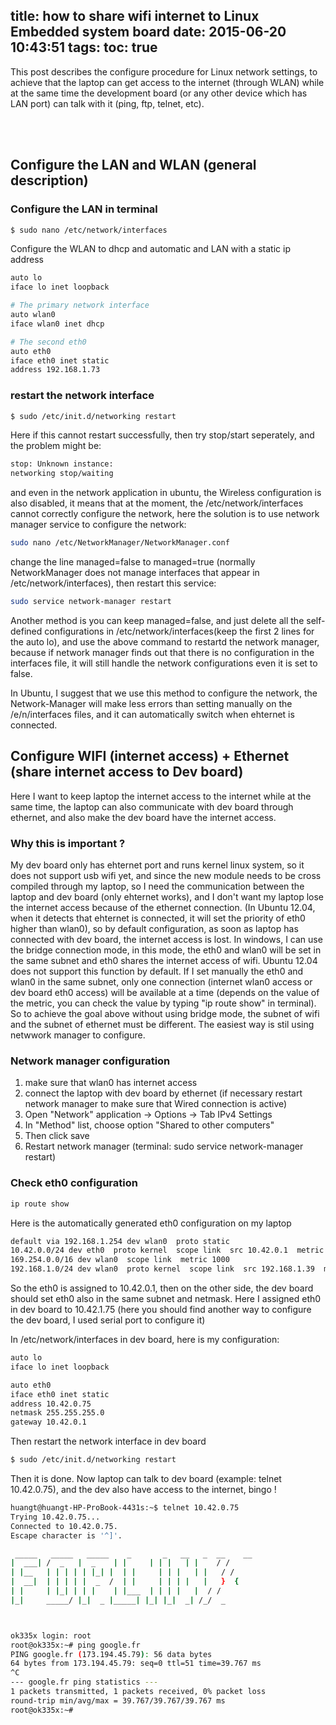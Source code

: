 title: how to share wifi internet to Linux Embedded system board
date: 2015-06-20 10:43:51
tags:
toc: true
---


This post describes the configure procedure for Linux network settings, to achieve that the laptop can get access to the internet (through WLAN) while at the same time the development board (or any other device which has LAN port) can talk with it (ping, ftp, telnet, etc).

<br><br>

## Configure the LAN and WLAN (general description)
### Configure the LAN in terminal
``` bash
$ sudo nano /etc/network/interfaces
```
Configure the WLAN to dhcp and automatic and LAN with a static ip address

``` bash
auto lo
iface lo inet loopback

# The primary network interface
auto wlan0
iface wlan0 inet dhcp

# The second eth0
auto eth0
iface eth0 inet static
address 192.168.1.73

```
### restart the network interface
``` bash
$ sudo /etc/init.d/networking restart
```
Here if this cannot restart successfully, then try stop/start seperately, and the problem might be:
``` bash
stop: Unknown instance:
networking stop/waiting
```
and even in the network application in ubuntu, the Wireless configuration is also disabled, it means that at the moment, the /etc/network/interfaces cannot correctly configure the network, here the solution is to use network manager service to configure the network:
``` bash
sudo nano /etc/NetworkManager/NetworkManager.conf
```
change the line managed=false to managed=true (normally NetworkManager does not manage interfaces that appear in /etc/network/interfaces), then restart this service:
``` bash
sudo service network-manager restart
```
Another method is you can keep managed=false, and just delete all the self-defined configurations in /etc/network/interfaces(keep the first 2 lines for the auto lo), and use the above command to restartd the network manager, because if network manager finds out that there is no configuration in the interfaces file, it will still handle the network configurations even it is set to false.

In Ubuntu, I suggest that we use this method to configure the network, the Network-Manager will make less errors than setting manually on the /e/n/interfaces files, and it can automatically switch when ehternet is connected.

## Configure WIFI (internet access) + Ethernet (share internet access to Dev board)

Here I want to keep laptop the internet access to the internet while at the same time, the laptop can also communicate with dev board through ethernet, and also make the dev board have the internet access.

### Why this is important ?

My dev board only has ehternet port and runs kernel linux system, so it does not support usb wifi yet, and since the new module needs to be cross compiled through my laptop, so I need the communication between the laptop and dev board (only ehternet works), and I don't want my laptop lose the internet access because of the ethernet connection. (In Ubuntu 12.04, when it detects that ehternet is connected, it will set the priority of eth0 higher than wlan0), so by default configuration, as soon as laptop has connected with dev board, the internet access is lost.
In windows, I can use the bridge connection mode, in this mode, the eth0 and wlan0 will be set in the same subnet and eth0 shares the internet access of wifi. Ubuntu 12.04 does not support this function by default. If I set manually the eth0 and wlan0 in the same subnet, only one connection (internet wlan0 access or dev board eth0 access) will be available at a time (depends on the value of the metric, you can check the value by typing "ip route show" in terminal).
So to achieve the goal above without using bridge mode, the subnet of wifi and the subnet of ethernet must be different. The easiest way is stil using netwwork manager to configure. 

### Network manager configuration
1. make sure that wlan0 has internet access
2. connect the laptop with dev board by ethernet (if necessary restart network manager to make sure that Wired connection is active)
2. Open "Network" application -> Options -> Tab IPv4 Settings
3. In "Method" list, choose option "Shared to other computers"
4. Then click save
5. Restart network manager (terminal: sudo service network-manager restart)

### Check eth0 configuration
``` bash
ip route show
```
Here is the automatically generated eth0 configuration on my laptop

``` bash
default via 192.168.1.254 dev wlan0  proto static 
10.42.0.0/24 dev eth0  proto kernel  scope link  src 10.42.0.1  metric 1 
169.254.0.0/16 dev wlan0  scope link  metric 1000 
192.168.1.0/24 dev wlan0  proto kernel  scope link  src 192.168.1.39  metric 2 
```

So the eth0 is assigned to 10.42.0.1, then on the other side, the dev board should set eth0 also in the same subnet and netmask. Here I assigned eth0 in dev board to 10.42.1.75 (here you should find another way to configure the dev board, I used serial port to configure it)

In /etc/network/interfaces in dev board, here is my configuration:

``` bash
auto lo
iface lo inet loopback

auto eth0
iface eth0 inet static
address 10.42.0.75
netmask 255.255.255.0
gateway 10.42.0.1
```

Then restart the network interface in dev board
``` bash
$ sudo /etc/init.d/networking restart
```

Then it is done. Now laptop can talk to dev board (example: telnet 10.42.0.75), and the dev also have access to the internet, bingo !


``` bash
huangt@huangt-HP-ProBook-4431s:~$ telnet 10.42.0.75
Trying 10.42.0.75...
Connected to 10.42.0.75.
Escape character is '^]'.

 _____   _____   _____    _       _   __   _  __    __ 
|  ___| /  _   |  _    | |     | | |   | |    / / 
| |__   | | | | | |_| |  | |     | | |   | |   / /  
|  __|  | | | | |  _  /  | |     | | | |   |   }  {   
| |     | |_| | | |    | |___  | | | |   |  / /   
|_|     _____/ |_|  _ |_____| |_| |_|  _| /_/  _ 



ok335x login: root
root@ok335x:~# ping google.fr
PING google.fr (173.194.45.79): 56 data bytes
64 bytes from 173.194.45.79: seq=0 ttl=51 time=39.767 ms
^C
--- google.fr ping statistics ---
1 packets transmitted, 1 packets received, 0% packet loss
round-trip min/avg/max = 39.767/39.767/39.767 ms
root@ok335x:~# 
```



